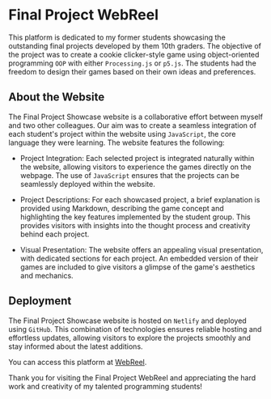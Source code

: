 # Final Project WebReel

This platform is dedicated to my former students showcasing the outstanding final projects developed by them 10th graders. The objective of the project was to create a cookie clicker-style game using object-oriented programming `OOP` with either `Processing.js` or `p5.js`. The students had the freedom to design their games based on their own ideas and preferences.

## About the Website

The Final Project Showcase website is a collaborative effort between myself and two other colleagues. Our aim was to create a seamless integration of each student's project within the website using `JavaScript`, the core language they were learning. The website features the following:

- Project Integration: Each selected project is integrated naturally within the website, allowing visitors to experience the games directly on the webpage. The use of `JavaScript` ensures that the projects can be seamlessly deployed within the website.

- Project Descriptions: For each showcased project, a brief explanation is provided using Markdown, describing the game concept and highlighting the key features implemented by the student group. This provides visitors with insights into the thought process and creativity behind each project.

- Visual Presentation: The website offers an appealing visual presentation, with dedicated sections for each project. An embedded version of their games are included to give visitors a glimpse of the game's aesthetics and mechanics.

## Deployment

The Final Project Showcase website is hosted on `Netlify` and deployed using `GitHub`. This combination of technologies ensures reliable hosting and effortless updates, allowing visitors to explore the projects smoothly and stay informed about the latest additions.

You can access this platform at [WebReel](https://learnrz-webreel.netlify.app/).

Thank you for visiting the Final Project WebReel and appreciating the hard work and creativity of my talented programming students!
